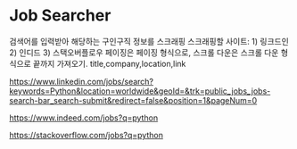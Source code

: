 # Job Searcher 
검색어를 입력받아 해당하는 구인구직 정보를 스크래핑
스크래핑할 사이트: 1) 링크드인 2) 인디드 3) 스택오버플로우 
페이징은 페이징 형식으로, 스크롤 다운은 스크롤 다운 형식으로 끝까지 가져오기.
title,company,location,link


https://www.linkedin.com/jobs/search?keywords=Python&location=worldwide&geoId=&trk=public_jobs_jobs-search-bar_search-submit&redirect=false&position=1&pageNum=0

https://www.indeed.com/jobs?q=python

https://stackoverflow.com/jobs?q=python
